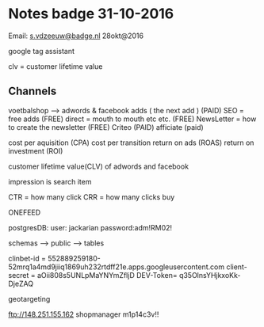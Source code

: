 # Notes badge 31-10-2016
Email:
s.vdzeeuw@badge.nl
28okt@2016

google tag assistant

clv = customer lifetime value


## Channels
voetbalshop --> adwords & facebook adds ( the next add ) (PAID)
SEO = free adds (FREE)
direct = mouth to mouth etc etc. (FREE)
NewsLetter = how to create the newsletter (FREE)
Criteo (PAID)
afficiate (paid)

cost per aquisition (CPA) cost per transition
return on ads (ROAS)
return on investment (ROI) 


customer lifetime value(CLV) of adwords and facebook

impression is search item

CTR = how many click
CRR = how many clicks buy

ONEFEED

postgresDB:
user: jackarian
password:adm!RM02!

schemas --> public --> tables

clinbet-id = 552889259180-52mrq1a4md9jiiq1869uh232rtdff21e.apps.googleusercontent.com
client-secret = aOii808s5UNLpMaYNYmZfljD
DEV-Token= q35OlnsYHjkxoKk-DjeZAQ

geotargeting

ftp://148.251.155.162
shopmanager
m1p14c3v!!
